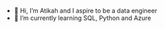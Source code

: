 - 👋 Hi, I’m Atikah and I aspire to be a data engineer
- 🌱 I’m currently learning SQL, Python and Azure

<!---
AtikahHaron/AtikahHaron is a ✨ special ✨ repository because its `README.md` (this file) appears on your GitHub profile.
You can click the Preview link to take a look at your changes.
--->

